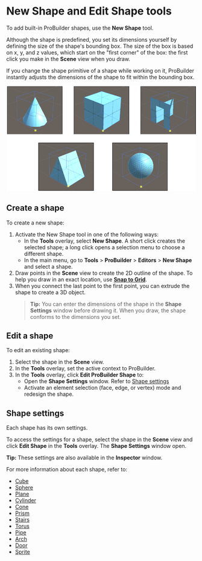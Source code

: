 # New Shape and Edit Shape tools

To add built-in ProBuilder shapes, use the **New Shape** tool.

Although the shape is predefined, you set its dimensions yourself by defining the size of the shape's bounding box. The size of the box is based on x, y, and z values, which start on the "first corner" of the box: the first click you make in the **Scene** view when you draw. 

If you change the shape primitive of a shape while working on it, ProBuilder instantly adjusts the dimensions of the shape to fit within the bounding box.

![Previews of various shapes inside the same bounding box](images/shapes-bboxes.png)

## Create a shape

To create a new shape:

1. Activate the New Shape tool in one of the following ways:
    * In the **Tools** overlay, select **New Shape**. A short click creates the selected shape; a long click opens a selection menu to choose a different shape.
    * In the main menu, go to **Tools** > **ProBuilder** > **Editors** > **New Shape** and select a shape.
1. Draw points in the **Scene** view to create the 2D outline of the shape. To help you draw in an exact location, use [**Snap to Grid**](snap-to-grid.md).
1. When you connect the last point to the first point, you can extrude the shape to create a 3D object.
    > **Tip:** You can enter the dimensions of the shape in the **Shape Settings** window before drawing it. When you draw, the shape conforms to the dimensions you set.

## Edit a shape

To edit an existing shape:

1. Select the shape in the **Scene** view.
1. In the **Tools** overlay, set the active context to ProBuilder. 
1. In the **Tools** overlay, click **Edit ProBuilder Shape** to:
    * Open the **Shape Settings** window. Refer to [Shape settings](#shape-settings)
    * Activate an element selection (face, edge, or vertex) mode and redesign the shape. 

## Shape settings

Each shape has its own settings. 

To access the settings for a shape, select the shape in the **Scene** view and click **Edit Shape** in the **Tools** overlay. The **Shape Settings** window open. 

**Tip:** These settings are also available in the **Inspector** window.

For more information about each shape, refer to:

* [Cube](Cube)
* [Sphere](Sphere)
* [Plane](Plane)
* [Cylinder](Cylinder)
* [Cone](Cone)
* [Prism](Prism)
* [Stairs](Stair)
* [Torus](Torus)
* [Pipe](Pipe)
* [Arch](Arch)
* [Door](Door)
* [Sprite](Sprite)
